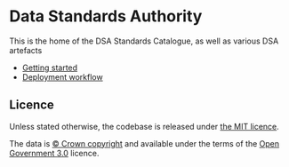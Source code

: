 # Data Standards Authority

This is the home of the DSA Standards Catalogue, as well as various DSA artefacts


- [Getting started](./docs/getting_started.md)
- [Deployment workflow](./docs/deployment.md)

## Licence

Unless stated otherwise, the codebase is released under [the MIT licence](./LICENSE).

The data is [© Crown
copyright](http://www.nationalarchives.gov.uk/information-management/re-using-public-sector-information/copyright-and-re-use/crown-copyright/)
and available under the terms of the [Open Government
3.0](https://www.nationalarchives.gov.uk/doc/open-government-licence/version/3/)
licence.
